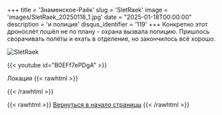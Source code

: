 +++
title = 'Знаменское-Раёк'
slug = 'SletRaek'
image = 'images/SletRaek_20250118_1.jpg'
date = "2025-01-18T00:00:00"
description = 'и полиция'
disqus_identifier = '119'
+++
Конкретно этот дронослёт пошёл не по плану - охрана вызвала полицию. Пришлось сворачивать полёты и ехать в отделение, но закончилось всё хорошо.

![SletRaek](/images/SletRaek_20250118_2.jpg)


{{< youtube id="B0EFf7ePDgA" >}}

Локация
{{< rawhtml >}}
<script type="text/javascript" charset="utf-8" async src="https://api-maps.yandex.ru/services/constructor/1.0/js/?um=constructor%3A3301e47b945e5e7b2547140e799d72f77a4858da0d6abba521742e51200f865f&amp;width=500&amp;height=400&amp;lang=ru_RU&amp;scroll=true"></script>
{{< /rawhtml >}}

{{< rawhtml >}}
<a href="#">Вернуться в начало страницы</a>
{{< /rawhtml >}}
